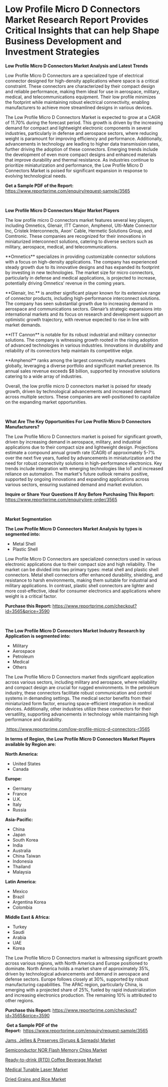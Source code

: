 <p><h1>Low Profile Micro D Connectors Market Research Report Provides Critical Insights that can help Shape Business Development and Investment Strategies</h1></p><p><strong>Low Profile Micro D Connectors Market Analysis and Latest Trends</strong></p>
<p><p>Low Profile Micro D Connectors are a specialized type of electrical connector designed for high-density applications where space is a critical constraint. These connectors are characterized by their compact design and reliable performance, making them ideal for use in aerospace, military, medical, and telecommunications equipment. Their low profile minimizes the footprint while maintaining robust electrical connectivity, enabling manufacturers to achieve more streamlined designs in various devices.</p><p>The Low Profile Micro D Connectors Market is expected to grow at a CAGR of 11.70% during the forecast period. This growth is driven by the increasing demand for compact and lightweight electronic components in several industries, particularly in defense and aerospace sectors, where reducing weight is paramount for improving efficiency and performance. Additionally, advancements in technology are leading to higher data transmission rates, further driving the adoption of these connectors. Emerging trends include the development of even more compact designs and enhanced materials that improve durability and thermal resistance. As industries continue to prioritize miniaturization and performance, the Low Profile Micro D Connectors Market is poised for significant expansion in response to evolving technological needs.</p></p>
<p><strong>Get a Sample PDF of the Report:&nbsp;</strong> <a href="https://www.reportprime.com/enquiry/request-sample/3565?utm_campaign=1549&utm_medium=2&utm_source=Github&utm_content=ia&utm_term=10102024&utm_id=low-profile-micro-d-connectors">https://www.reportprime.com/enquiry/request-sample/3565</a></p>
<p>&nbsp;</p>
<p><strong>Low Profile Micro D Connectors Major Market Players</strong></p>
<p><p>The low profile micro D connectors market features several key players, including Omnetics, Glenair, ITT Cannon, Amphenol, Ulti-Mate Connector Inc, Cristek Interconnects, Axon' Cable, Hermetic Solutions Group, and Comtronic. These companies are recognized for their innovations in miniaturized interconnect solutions, catering to diverse sectors such as military, aerospace, medical, and telecommunications.</p><p>**Omnetics** specializes in providing customizable connector solutions with a focus on high-density applications. The company has experienced steady growth due to its innovative designs and has expanded its footprint by investing in new technologies. The market size for micro connectors, particularly in defense and medical applications, is projected to increase, potentially driving Omnetics’ revenue in the coming years.</p><p>**Glenair, Inc.** is another significant player known for its extensive range of connector products, including high-performance interconnect solutions. The company has seen substantial growth due to increasing demand in aerospace and communications sectors. Glenair’s strategic expansions into international markets and its focus on research and development support an optimistic growth trajectory, with revenue expected to rise in line with market demands.</p><p>**ITT Cannon** is notable for its robust industrial and military connector solutions. The company is witnessing growth rooted in the rising adoption of advanced technologies in various industries. Innovations in durability and reliability of its connectors help maintain its competitive edge.</p><p>**Amphenol** ranks among the largest connectivity manufacturers globally, leveraging a diverse portfolio and significant market presence. Its annual sales revenue exceeds $8 billion, supported by innovative solutions catering to a wide array of industries.</p><p>Overall, the low profile micro D connectors market is poised for steady growth, driven by technological advancements and increased demand across multiple sectors. These companies are well-positioned to capitalize on the expanding market opportunities.</p></p>
<p>&nbsp;</p>
<p><strong>What Are The Key Opportunities For Low Profile Micro D Connectors Manufacturers?</strong></p>
<p><p>The Low Profile Micro D Connectors market is poised for significant growth, driven by increasing demand in aerospace, military, and industrial applications due to their compact size and lightweight design. Projections estimate a compound annual growth rate (CAGR) of approximately 5-7% over the next five years, fueled by advancements in miniaturization and the need for robust connectivity solutions in high-performance electronics. Key trends include integration with emerging technologies like IoT and increased reliance on automation. The market's future outlook remains positive, supported by ongoing innovations and expanding applications across various sectors, ensuring sustained demand and market evolution.</p></p>
<p><strong>Inquire or Share Your Questions If Any Before Purchasing This Report:</strong> <a href="https://www.reportprime.com/enquiry/pre-order/3565?utm_campaign=1549&utm_medium=2&utm_source=Github&utm_content=ia&utm_term=10102024&utm_id=low-profile-micro-d-connectors">https://www.reportprime.com/enquiry/pre-order/3565</a></p>
<p>&nbsp;</p>
<p><strong>Market Segmentation</strong></p>
<p><strong>The Low Profile Micro D Connectors Market Analysis by types is segmented into:</strong></p>
<p><ul><li>Metal Shell</li><li>Plastic Shell</li></ul></p>
<p><p>Low Profile Micro D Connectors are specialized connectors used in various electronic applications due to their compact size and high reliability. The market can be divided into two primary types: metal shell and plastic shell connectors. Metal shell connectors offer enhanced durability, shielding, and resistance to harsh environments, making them suitable for industrial and military applications. In contrast, plastic shell connectors are lighter and more cost-effective, ideal for consumer electronics and applications where weight is a critical factor.</p></p>
<p><strong>Purchase this Report:&nbsp;</strong><a href="https://www.reportprime.com/checkout?id=3565&price=3590&utm_campaign=1549&utm_medium=2&utm_source=Github&utm_content=ia&utm_term=10102024&utm_id=low-profile-micro-d-connectors">https://www.reportprime.com/checkout?id=3565&price=3590</a></p>
<p>&nbsp;</p>
<p><strong>The Low Profile Micro D Connectors Market Industry Research by Application is segmented into:</strong></p>
<p><ul><li>Military</li><li>Aerospace</li><li>Petroleum</li><li>Medical</li><li>Others</li></ul></p>
<p><p>The Low Profile Micro D Connectors market finds significant application across various sectors, including military and aerospace, where reliability and compact design are crucial for rugged environments. In the petroleum industry, these connectors facilitate robust communication and control systems in demanding settings. The medical sector benefits from their miniaturized form factor, ensuring space-efficient integration in medical devices. Additionally, other industries utilize these connectors for their versatility, supporting advancements in technology while maintaining high performance and durability.</p></p>
<p><a href="https://www.reportprime.com/low-profile-micro-d-connectors-r3565?utm_campaign=1549&utm_medium=2&utm_source=Github&utm_content=ia&utm_term=10102024&utm_id=low-profile-micro-d-connectors">&nbsp;https://www.reportprime.com/low-profile-micro-d-connectors-r3565</a></p>
<p><strong>In terms of Region, the Low Profile Micro D Connectors Market Players available by Region are:</strong></p>
<p>
    <p> <strong> North America: </strong>
        <ul>
            <li>United States</li>
            <li>Canada</li>
        </ul>
        </p> 
    <p> <strong> Europe: </strong>
        <ul>
            <li>Germany</li>
            <li>France</li>
            <li>U.K.</li>
            <li>Italy</li>
            <li>Russia</li>
        </ul>
        </p> 
    <p> <strong> Asia-Pacific: </strong>
        <ul>
            <li>China</li>
            <li>Japan</li>
            <li>South Korea</li>
            <li>India</li>
            <li>Australia</li>
            <li>China Taiwan</li>
            <li>Indonesia</li>
            <li>Thailand</li>
            <li>Malaysia</li>
        </ul>
        </p> 
    <p> <strong> Latin America: </strong>
        <ul>
            <li>Mexico</li>
            <li>Brazil</li>
            <li>Argentina Korea</li>
            <li>Colombia</li>
        </ul>
        </p> 
    <p> <strong> Middle East & Africa: </strong>
        <ul>
            <li>Turkey</li>
            <li>Saudi</li>
            <li>Arabia</li>
            <li>UAE</li>
            <li>Korea</li>
        </ul>
    </p>
    </p>
<p><p>The Low Profile Micro D Connectors market is witnessing significant growth across various regions, with North America and Europe positioned to dominate. North America holds a market share of approximately 35%, driven by technological advancements and demand in aerospace and defense sectors. Europe follows closely at 30%, supported by robust manufacturing capabilities. The APAC region, particularly China, is emerging with a projected share of 25%, fueled by rapid industrialization and increasing electronics production. The remaining 10% is attributed to other regions.</p></p>
<p><strong>Purchase this Report: </strong><a href="https://www.reportprime.com/checkout?id=3565&price=3590&utm_campaign=1549&utm_medium=2&utm_source=Github&utm_content=ia&utm_term=10102024&utm_id=low-profile-micro-d-connectors">https://www.reportprime.com/checkout?id=3565&price=3590</a></p>
<p>&nbsp;<strong>Get a Sample PDF of the Report:&nbsp;&nbsp;</strong><a href="https://www.reportprime.com/enquiry/request-sample/3565?utm_campaign=1549&utm_medium=2&utm_source=Github&utm_content=ia&utm_term=10102024&utm_id=low-profile-micro-d-connectors">https://www.reportprime.com/enquiry/request-sample/3565</a></p>
<p><strong></strong></p>
<p><p><a href="https://www.linkedin.com/pulse/strategic-market-insights-navigating-global-jams-jellies-arf6e?utm_campaign=1549&utm_medium=2&utm_source=Github&utm_content=ia&utm_term=10102024&utm_id=low-profile-micro-d-connectors">Jams, Jellies & Preserves (Syrups & Spreads) Market</a></p><p><a href="https://github.com/mahnoor2003/Market-Research-Report-List-6/blob/main/semiconductor-nor-flash-memory-chips-market.md?utm_campaign=1549&utm_medium=2&utm_source=Github&utm_content=ia&utm_term=10102024&utm_id=low-profile-micro-d-connectors">Semiconductor NOR Flash Memory Chips Market</a></p><p><a href="https://www.linkedin.com/pulse/future-innovation-global-ready-to-drink-rtd-coffee-beverage-aqoue?utm_campaign=1549&utm_medium=2&utm_source=Github&utm_content=ia&utm_term=10102024&utm_id=low-profile-micro-d-connectors">Ready-to-drink (RTD) Coffee Beverage Market</a></p><p><a href="https://www.linkedin.com/pulse/emerging-trends-medical-tunable-laser-market-global-outlook-mzymc?utm_campaign=1549&utm_medium=2&utm_source=Github&utm_content=ia&utm_term=10102024&utm_id=low-profile-micro-d-connectors">Medical Tunable Laser Market</a></p><p><a href="https://www.linkedin.com/pulse/global-dried-grains-rice-industry-research-report-competitive-hcmle?utm_campaign=1549&utm_medium=2&utm_source=Github&utm_content=ia&utm_term=10102024&utm_id=low-profile-micro-d-connectors">Dried Grains and Rice Market</a></p></p>